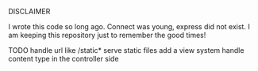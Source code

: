 DISCLAIMER

I wrote this code so long ago. Connect was young, express did not exist.
I am keeping this repository just to remember the good times!


TODO
  handle url like /static*
  serve static files
  add a view system
  handle content type in the controller side
